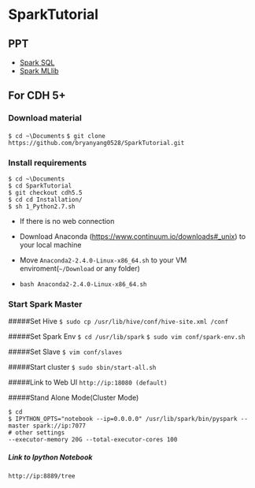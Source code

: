 # SparkTutorial

## PPT

* [Spark SQL](http://www.slideshare.net/liweiyang5/spark-sql-for-training)
* [Spark MLlib](http://www.slideshare.net/liweiyang5/spark-mllib-training-material)


## For CDH 5+

### Download material
`$ cd ~\Documents`
`$ git clone https://github.com/bryanyang0528/SparkTutorial.git`

### Install requirements

```
$ cd ~\Documents
$ cd SparkTutorial
$ git checkout cdh5.5
$ cd cd Installation/
$ sh 1_Python2.7.sh 
```
* If there is no web connection 

* Download Anaconda (https://www.continuum.io/downloads#_unix) to your local machine
* Move `Anaconda2-2.4.0-Linux-x86_64.sh` to your VM enviroment(`~/Download` or any folder)
* `bash Anaconda2-2.4.0-Linux-x86_64.sh`

### Start Spark Master

#####Set Hive
`$ sudo cp /usr/lib/hive/conf/hive-site.xml /conf`

#####Set Spark Env
`$ cd /usr/lib/spark`
`$ sudo vim conf/spark-env.sh`

#####Set Slave
`$ vim conf/slaves`

#####Start cluster
`$ sudo sbin/start-all.sh `

#####Link to Web UI
`http://ip:18080 (default)`

#####Stand Alone Mode(Cluster Mode)
```
$ cd
$ IPYTHON_OPTS="notebook --ip=0.0.0.0" /usr/lib/spark/bin/pyspark --master spark://ip:7077
# other settings
--executor-memory 20G --total-executor-cores 100 
```
##### Link to Ipython Notebook
`http://ip:8889/tree`
